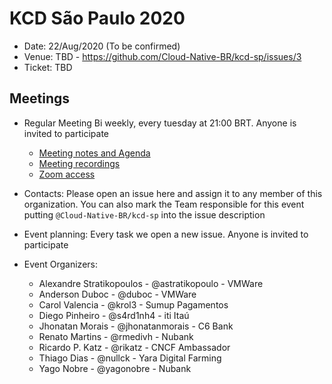 # KCD São Paulo 2020

* Date: 22/Aug/2020 (To be confirmed)
* Venue: TBD - https://github.com/Cloud-Native-BR/kcd-sp/issues/3
* Ticket: TBD

## Meetings

* Regular Meeting Bi weekly, every tuesday at 21:00 BRT. Anyone is invited to participate
  * [Meeting notes and Agenda](http://bit.ly/kcdsp-notes)
  * [Meeting recordings](https://www.youtube.com/playlist?list=PLgD6zWD_UWIWSPSt0EqWroq1PyaklGtQQ)
  * [Zoom access](https://zoom.us/j/437374259)

* Contacts: Please open an issue here and assign it to any member of this organization. You can also mark the Team responsible for this event putting ``@Cloud-Native-BR/kcd-sp`` into the issue description

* Event planning: Every task we open a new issue. Anyone is invited to participate

* Event Organizers:
  * Alexandre Stratikopoulos - @astratikopoulo - VMWare
  * Anderson Duboc - @duboc - VMWare
  * Carol Valencia - @krol3 - Sumup Pagamentos
  * Diego Pinheiro - @s4rd1nh4 - iti Itaú
  * Jhonatan Morais - @jhonatanmorais - C6 Bank
  * Renato Martins - @rmedivh - Nubank 
  * Ricardo P. Katz - @rikatz - CNCF Ambassador
  * Thiago Dias - @nullck - Yara Digital Farming
  * Yago Nobre - @yagonobre - Nubank